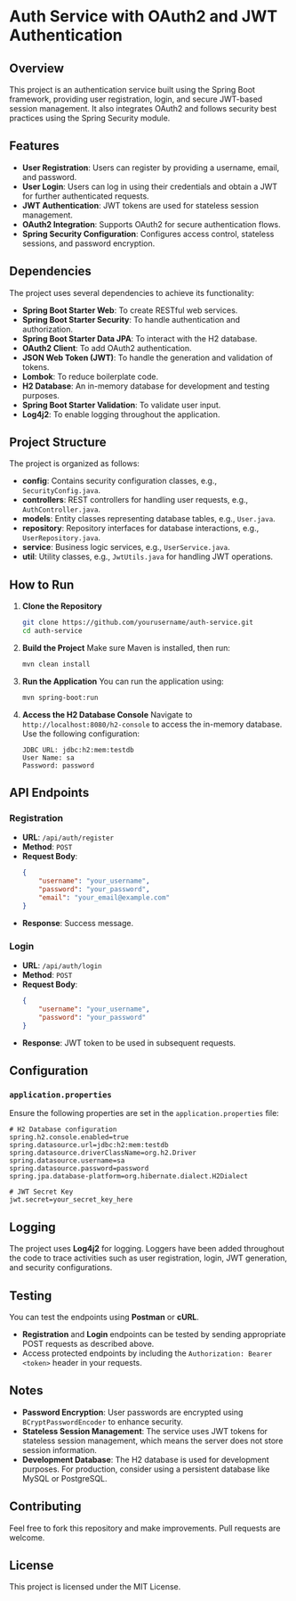 # Auth Service with OAuth2 and JWT Authentication

## Overview
This project is an authentication service built using the Spring Boot framework, providing user registration, login, and secure JWT-based session management. It also integrates OAuth2 and follows security best practices using the Spring Security module.

## Features
- **User Registration**: Users can register by providing a username, email, and password.
- **User Login**: Users can log in using their credentials and obtain a JWT for further authenticated requests.
- **JWT Authentication**: JWT tokens are used for stateless session management.
- **OAuth2 Integration**: Supports OAuth2 for secure authentication flows.
- **Spring Security Configuration**: Configures access control, stateless sessions, and password encryption.

## Dependencies
The project uses several dependencies to achieve its functionality:

- **Spring Boot Starter Web**: To create RESTful web services.
- **Spring Boot Starter Security**: To handle authentication and authorization.
- **Spring Boot Starter Data JPA**: To interact with the H2 database.
- **OAuth2 Client**: To add OAuth2 authentication.
- **JSON Web Token (JWT)**: To handle the generation and validation of tokens.
- **Lombok**: To reduce boilerplate code.
- **H2 Database**: An in-memory database for development and testing purposes.
- **Spring Boot Starter Validation**: To validate user input.
- **Log4j2**: To enable logging throughout the application.

## Project Structure
The project is organized as follows:

- **config**: Contains security configuration classes, e.g., `SecurityConfig.java`.
- **controllers**: REST controllers for handling user requests, e.g., `AuthController.java`.
- **models**: Entity classes representing database tables, e.g., `User.java`.
- **repository**: Repository interfaces for database interactions, e.g., `UserRepository.java`.
- **service**: Business logic services, e.g., `UserService.java`.
- **util**: Utility classes, e.g., `JwtUtils.java` for handling JWT operations.

## How to Run

1. **Clone the Repository**
   ```bash
   git clone https://github.com/yourusername/auth-service.git
   cd auth-service
   ```

2. **Build the Project**
   Make sure Maven is installed, then run:
   ```bash
   mvn clean install
   ```

3. **Run the Application**
   You can run the application using:
   ```bash
   mvn spring-boot:run
   ```

4. **Access the H2 Database Console**
   Navigate to `http://localhost:8080/h2-console` to access the in-memory database. Use the following configuration:
   ```
   JDBC URL: jdbc:h2:mem:testdb
   User Name: sa
   Password: password
   ```

## API Endpoints

### Registration
- **URL**: `/api/auth/register`
- **Method**: `POST`
- **Request Body**:
  ```json
  {
      "username": "your_username",
      "password": "your_password",
      "email": "your_email@example.com"
  }
  ```
- **Response**: Success message.

### Login
- **URL**: `/api/auth/login`
- **Method**: `POST`
- **Request Body**:
  ```json
  {
      "username": "your_username",
      "password": "your_password"
  }
  ```
- **Response**: JWT token to be used in subsequent requests.

## Configuration

### `application.properties`
Ensure the following properties are set in the `application.properties` file:

```properties
# H2 Database configuration
spring.h2.console.enabled=true
spring.datasource.url=jdbc:h2:mem:testdb
spring.datasource.driverClassName=org.h2.Driver
spring.datasource.username=sa
spring.datasource.password=password
spring.jpa.database-platform=org.hibernate.dialect.H2Dialect

# JWT Secret Key
jwt.secret=your_secret_key_here
```

## Logging
The project uses **Log4j2** for logging. Loggers have been added throughout the code to trace activities such as user registration, login, JWT generation, and security configurations.

## Testing
You can test the endpoints using **Postman** or **cURL**.
- **Registration** and **Login** endpoints can be tested by sending appropriate POST requests as described above.
- Access protected endpoints by including the `Authorization: Bearer <token>` header in your requests.

## Notes
- **Password Encryption**: User passwords are encrypted using `BCryptPasswordEncoder` to enhance security.
- **Stateless Session Management**: The service uses JWT tokens for stateless session management, which means the server does not store session information.
- **Development Database**: The H2 database is used for development purposes. For production, consider using a persistent database like MySQL or PostgreSQL.

## Contributing
Feel free to fork this repository and make improvements. Pull requests are welcome.

## License
This project is licensed under the MIT License.

